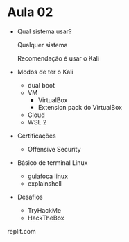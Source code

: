 # Aula 02

- Qual sistema usar?
    
    Qualquer sistema
    
    Recomendação é usar o Kali
    
- Modos de ter o Kali
    - dual boot
    - VM
        - VirtualBox
        - Extension pack do VirtualBox
    - Cloud
    - WSL 2
- Certificações
    - Offensive Security
- Básico de terminal Linux
    - guiafoca linux
    - explainshell
- Desafios
    - TryHackMe
    - HackTheBox

replit.com